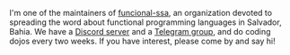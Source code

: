 I'm one of the maintainers of [funcional-ssa](https://github.com/funcional-ssa/), an organization devoted to spreading the word about functional programming languages in Salvador, Bahia.
We have a [Discord server](https://discord.gg/6VG5wsS) and a [Telegram group](https://t.me/joinchat/CdUFVRT_8ZNnV3Bu8IHrvQ), and do coding dojos every two weeks. If you have interest, please come by and say hi!
